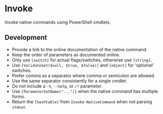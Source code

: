# Invoke

Invoke native commands using PowerShell cmdlets.

## Development

- Provide a link to the online documentation of the native command.
- Keep the order of parameters as documented online.
- Only use `[switch]` for actual flags/switches, otherwise use `[string]`.
- Use `[ValidateSet($null, $true, $false)]` and `[object]` for 'optional' switches.
- Prefer comma as a separator where comma or semicolon are allowed.
- Use the same separator consistently for a single cmdlet.
- Do not include a `-h`, `--help`, or `/?` parameter.
- Use `[ParameterSetName("...")]` when the native command has multiple forms.
- Return the `[hashtable]` from `Invoke-NativeCommand` when not parsing `stdout`.
